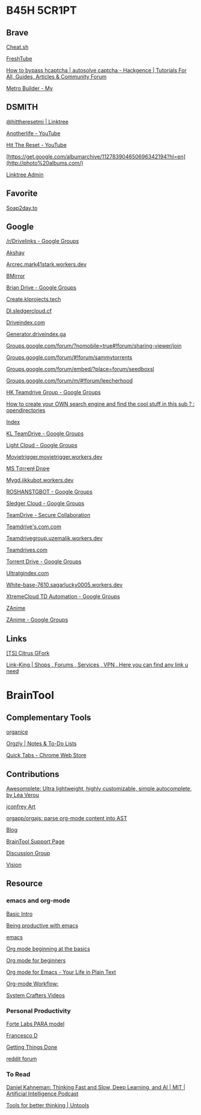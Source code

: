 # B45H 5CR1PT

## Brave

[Cheat.sh](https://cheat.sh/)

[FreshTube](https://porjo.github.io/freshtube/)

[How to bypass hcaptcha | autosolve captcha - Hackgence | Tutorials For
All, Guides, Articles & Community
Forum](https://hackgence.com/d/55-how-to-bypass-hcaptcha-autosolve-captcha)

[Metro Builder - My](https://vis.occrp.org/account/metro/edit/12969)

## DSMITH

[@hittheresetmi | Linktree](https://linktr.ee/hittheresetmi)

[Anotherlife -
YouTube](https://www.youtube.com/channel/UCtJKjr_KvNpoNU6QIZA922A)

[Hit The Reset -
YouTube](https://www.youtube.com/channel/UC14QcbpQ7L6_fBEFjW6khog/featured)

[https://get.google.com/albumarchive/112783904650696342194?hl=en](http://photo%20albums.com/)

[Linktree Admin](https://linktr.ee/login)

## Favorite

[Soap2day.to](https://soap2day.to/)

## Google

[/r/Drivelinks - Google Groups](https://groups.google.com/g/rdrivelinks)

[Akshay](https://akshay.movieshunthd.workers.dev/0:/)

[Arcrec.mark41stark.workers.dev](https://arcrec.mark41stark.workers.dev/)

[BMirror](https://drive3.bartixxx.workers.dev/)

[Brian Drive - Google Groups](https://groups.google.com/g/brian-drive)

[Create.klprojects.tech](https://create.klprojects.tech/)

[Dl.sledgercloud.cf](https://dl.sledgercloud.cf/)

[Driveindex.com](https://driveindex.com/)

[Generator.driveindex.ga](https://generator.driveindex.ga/)

[Groups.google.com/forum/?nomobile=true\#\!forum/sharing-viewer/join](https://groups.google.com/forum/?nomobile=true#!forum/sharing-viewer/join)

[Groups.google.com/forum/\#\!forum/sammytorrents](https://groups.google.com/forum/#!forum/sammytorrents)

[Groups.google.com/forum/embed/?place=forum/seedboxsl](https://groups.google.com/forum/embed/?place=forum/seedboxsl)

[Groups.google.com/forum/m/\#\!forum/leecherhood](https://groups.google.com/forum/m/#!forum/leecherhood)

[HK Teamdrive Group - Google
Groups](https://groups.google.com/g/hkteamdrive1group)

[How to create your OWN search engine and find the cool stuff in this
sub ? : opendirectories](https://redd.it/d3w2fu)

[Index](https://index.com/)

[KL TeamDrive - Google Groups](https://groups.google.com/g/kl-teamdrive)

[Light Cloud - Google Groups](https://groups.google.com/g/lightz-cloud)

[Movietrigger.movietrigger.workers.dev](https://movietrigger.movietrigger.workers.dev/)

[MS Tσɾɾҽɳƚ Dɾιʋҽ](https://mslist.ml/0:/)

[Mygd.jikkubot.workers.dev](https://mygd.jikkubot.workers.dev/)

[ROSHANSTGBOT - Google Groups](https://groups.google.com/g/roshanstgbot)

[Sledger Cloud - Google
Groups](https://groups.google.com/g/team-drive99)

[TeamDrive - Secure Collaboration](https://teamdrive.com/)

[Teamdrive's.com.com](https://teamdrive%27s.com/)

[Teamdrivegroup.uzemalik.workers.dev](https://teamdrivegroup.uzemalik.workers.dev/)

[Teamdrives.com](https://teamdrives.com/)

[Torrent Drive - Google
Groups](https://groups.google.com/g/torrent-drive)

[Ultratgindex.com](https://ultratgindex.com/)

[White-base-7610.sagarlucky0005.workers.dev](https://white-base-7610.sagarlucky0005.workers.dev/)

[XtremeCloud TD Automation - Google
Groups](https://groups.google.com/g/xtremecloud-tdgroup)

[ZAnime](https://index.zanime.workers.dev/0:/)

[ZAnime - Google Groups](https://groups.google.com/g/zanime)

## Links

[\[TS\] Citrus GFork](https://greasyfork.org/en/scripts/4336)

[Link-King | Shops , Forums , Services , VPN . Here you can find any
link u need](http://link-king.org/)

# BrainTool

## Complementary Tools

[organice](https://organice.200ok.ch/)

[Orgzly | Notes & To-Do
Lists](https://play.google.com/store/apps/details?id=com.orgzly)

[Quick Tabs - Chrome Web
Store](https://chrome.google.com/webstore/detail/quick-tabs/jnjfeinjfmenlddahdjdmgpbokiacbbb?hl=en)

## Contributions

[Awesomplete: Ultra lightweight, highly customizable, simple
autocomplete, by Lea Verou](https://projects.verou.me/awesomplete/)

[jconfrey Art](http://jackconfrey.com/work)

[orgapp/orgajs: parse org-mode content into
AST](https://github.com/orgapp/orgajs)

[Blog](https://braintool.org/posts.html)

[BrainTool Support Page](https://braintool.org/support)

[Discussion Group](https://groups.google.com/u/0/g/braintool-discussion)

[Vision](https://braintool.org/overview.html)

## Resource

### emacs and org-mode

[Basic
Intro](http://www.jesshamrick.com/2012/09/10/absolute-beginners-guide-to-emacs/)

[Being productive with emacs](https://lucidmanager.org/tags/emacs/)

[emacs](https://www.gnu.org/software/emacs/)

[Org mode beginning at the
basics](https://orgmode.org/worg/org-tutorials/org4beginners.html)

[Org mode for beginners](https://orgmodeforbeginners.com/overview/)

[Org mode for Emacs - Your Life in Plain Text](https://orgmode.org/)

[Org-mode
Workflow:](https://blog.jethro.dev/posts/org_mode_workflow_preview/)

[System Crafters Videos](https://www.youtube.com/c/SystemCrafters)

### Personal Productivity

[Forte Labs PARA model](https://fortelabs.co/blog/para/)

[Francesco D](https://francescod.medium.com/)

[Getting Things
Done](https://mvlc.ent.sirsi.net/client/en_US/mvlc/search/detailnonmodal/ent:$002f$002fERC_35_95$002f0$002f35_95:OVERDRIVE:36183578-6d69-4fe8-8bea-d4ea349a927e/one?qu=9781508215554&te=ERC_ST_MVLC)

[reddit forum](https://www.reddit.com/r/productivity/)

### To Read

[Daniel Kahneman: Thinking Fast and Slow, Deep Learning, and AI | MIT |
Artificial Intelligence
Podcast](https://lexfridman.com/daniel-kahneman/)

[Tools for better thinking | Untools](https://untools.co/)